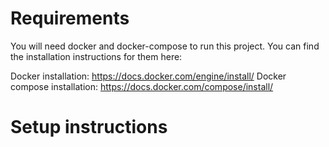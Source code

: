 # Requirements
You will need docker and docker-compose to run this project. You can find the installation instructions for them here:

Docker installation: https://docs.docker.com/engine/install/
Docker compose installation: https://docs.docker.com/compose/install/

# Setup instructions